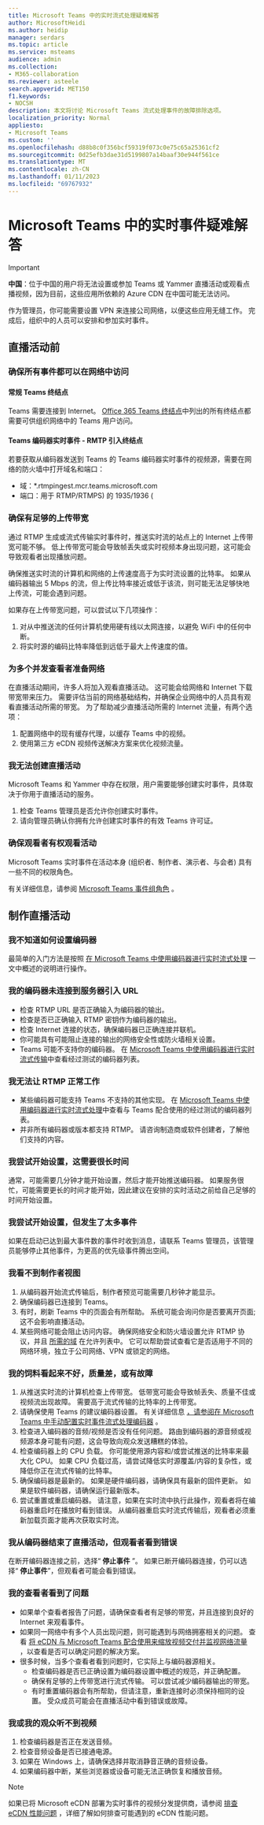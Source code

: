 ```yaml
---
title: Microsoft Teams 中的实时流式处理疑难解答
author: MicrosoftHeidi
ms.author: heidip
manager: serdars
ms.topic: article
ms.service: msteams
audience: admin
ms.collection:
- M365-collaboration
ms.reviewer: asteele
search.appverid: MET150
f1.keywords:
- NOCSH
description: 本文将讨论 Microsoft Teams 流式处理事件的故障排除选项。
localization_priority: Normal
appliesto:
- Microsoft Teams
ms.custom: ''
ms.openlocfilehash: d88b8c0f356bcf59319f073c0e75c65a25361cf2
ms.sourcegitcommit: 0d25efb3dae31d5199807a14baaf30e944f561ce
ms.translationtype: MT
ms.contentlocale: zh-CN
ms.lasthandoff: 01/11/2023
ms.locfileid: "69767932"
---
```

# <a name="troubleshooting-live-events-in-microsoft-teams"></a>Microsoft Teams 中的实时事件疑难解答

> [!IMPORTANT]
> **中国**：位于中国的用户将无法设置或参加 Teams 或 Yammer 直播活动或观看点播视频，因为目前，这些应用所依赖的 Azure CDN 在中国可能无法访问。
>
> 作为管理员，你可能需要设置 VPN 来连接公司网络，以便这些应用无缝工作。 完成后，组织中的人员可以安排和参加实时事件。

## <a name="before-a-live-event"></a>直播活动前

### <a name="make-sure-all-events-are-reachable-in-your-network"></a>确保所有事件都可以在网络中访问

#### <a name="general-teams-endpoints"></a>常规 Teams 终结点

Teams 需要连接到 Internet。 [Office 365 Teams 终结点](https://support.office.com/article/office-365-urls-and-ip-address-ranges-8548a211-3fe7-47cb-abb1-355ea5aa88a2)中列出的所有终结点都需要可供组织网络中的 Teams 用户访问。

#### <a name="teams-encoder-live-events---rmtp-ingest-endpoints"></a>Teams 编码器实时事件 - RMTP 引入终结点

若要获取从编码器发送到 Teams 的 Teams 编码器实时事件的视频源，需要在网络的防火墙中打开域名和端口：

- 域：*.rtmpingest.mcr.teams.microsoft.com
- 端口：用于 RTMP/RTMPS) 的 1935/1936 (

### <a name="make-sure-you-have-enough-upload-bandwidth"></a>确保有足够的上传带宽

通过 RTMP 生成或流式传输实时事件时，推送实时流的站点上的 Internet 上传带宽可能不够。 低上传带宽可能会导致帧丢失或实时视频本身出现问题，这可能会导致观看者出现播放问题。

确保推送实时流的计算机和网络的上传速度高于为实时流设置的比特率。 如果从编码器输出 5 Mbps 的流，但上传比特率接近或低于该流，则可能无法足够快地上传流，可能会遇到问题。

如果存在上传带宽问题，可以尝试以下几项操作：

1. 对从中推送流的任何计算机使用硬有线以太网连接，以避免 WiFi 中的任何中断。
1. 将实时源的编码比特率降低到远低于最大上传速度的值。

### <a name="preparing-your-network-for-many-concurrent-viewers"></a>为多个并发查看者准备网络

在直播活动期间，许多人将加入观看直播活动。 这可能会给网络和 Internet 下载带宽带来压力。 需要评估当前的网络基础结构，并确保企业网络中的人员具有观看直播活动所需的带宽。 为了帮助减少直播活动所需的 Internet 流量，有两个选项：

1. 配置网络中的现有缓存代理，以缓存 Teams 中的视频。
1. 使用第三方 eCDN 视频传送解决方案来优化视频流量。

### <a name="i-cant-create-a-live-event"></a>我无法创建直播活动

Microsoft Teams 和 Yammer 中存在权限，用户需要能够创建实时事件，具体取决于你用于直播活动的服务。

1. 检查 Teams 管理员是否允许你创建实时事件。
1. 请向管理员确认你拥有允许创建实时事件的有效 Teams 许可证。

### <a name="make-sure-viewers-have-permission-to-watch-the-event"></a>确保观看者有权观看活动

Microsoft Teams 实时事件在活动本身 (组织者、制作者、演示者、与会者) 具有一些不同的权限角色。

有关详细信息，请参阅 [Microsoft Teams 事件组角色](https://support.office.com/article/microsoft-teams-live-events-overview-d077fec2-a058-483e-9ab5-1494afda578a#bkmk_roles) 。

## <a name="producing-a-live-event"></a>制作直播活动

### <a name="i-dont-know-how-to-set-up-my-encoder"></a>我不知道如何设置编码器

最简单的入门方法是按照 [在 Microsoft Teams 中使用编码器进行实时流式处理](teams-encoder-setup.md) 一文中概述的说明进行操作。

### <a name="my-encoder-isnt-connecting-to-the-server-ingest-url"></a>我的编码器未连接到服务器引入 URL

- 检查 RTMP URL 是否正确输入为编码器的输出。
- 检查是否已正确输入 RTMP 密钥作为编码器的输出。
- 检查 Internet 连接的状态，确保编码器已正确连接并联机。
- 你可能具有可能阻止连接的输出的网络安全性或防火墙相关设置。
- Teams 可能不支持你的编码器。 在 [Microsoft Teams 中使用编码器进行实时流式传输](teams-encoder-setup.md)中查看经过测试的编码器列表。

### <a name="i-cant-get-rtmps-to-work"></a>我无法让 RTMP 正常工作

- 某些编码器可能支持 Teams 不支持的其他实现。 在 [Microsoft Teams 中使用编码器进行实时流式处理](teams-encoder-setup.md)中查看与 Teams 配合使用的经过测试的编码器列表。
- 并非所有编码器或版本都支持 RTMP。 请咨询制造商或软件创建者，了解他们支持的内容。

### <a name="i-tried-to-start-setup-and-its-taking-a-long-time"></a>我尝试开始设置，这需要很长时间

通常，可能需要几分钟才能开始设置，然后才能开始推送编码器。 如果服务很忙，可能需要更长的时间才能开始，因此建议在安排的实时活动之前给自己足够的时间开始设置。

### <a name="i-tried-to-start-setup-but-there-are-too-many-events-happening"></a>我尝试开始设置，但发生了太多事件

如果在启动已达到最大事件数的事件时收到消息，请联系 Teams 管理员，该管理员能够停止其他事件，为更高的优先级事件腾出空间。

### <a name="i-cant-see-producer-view"></a>我看不到制作者视图

1. 从编码器开始流式传输后，制作者预览可能需要几秒钟才能显示。
1. 确保编码器已连接到 Teams。
1. 有时，刷新 Teams 中的页面会有所帮助。 系统可能会询问你是否要离开页面;这不会影响直播活动。
1. 某些网络可能会阻止访问内容。 确保网络安全和防火墙设置允许 RTMP 协议，并且 [所需的域](/microsoft-365/enterprise/urls-and-ip-address-ranges) 在允许列表中。 它可以帮助尝试查看它是否适用于不同的网络环境，独立于公司网络、VPN 或锁定的网络。

### <a name="my-feed-looks-bad-has-poor-quality-or-is-glitchy"></a>我的饲料看起来不好，质量差，或有故障

1. 从推送实时流的计算机检查上传带宽。 低带宽可能会导致帧丢失、质量不佳或视频流出现故障。 需要高于流式传输的比特率的上传带宽。
1. 请确保使用 Teams 的建议编码器设置。 有关详细信息 [，请参阅在 Microsoft Teams 中手动配置实时事件流式处理编码器](teams-encoder-configuration.md) 。
1. 检查进入编码器的音频/视频是否没有任何问题。 路由到编码器的源音频或视频源本身可能有问题，这会导致向观众发送糟糕的体验。
1. 检查编码器上的 CPU 负载。 你可能使用源内容和/或尝试推送的比特率来最大化 CPU。 如果 CPU 负载过高，请尝试降低实时源覆盖/内容的复杂性，或降低你正在流式传输的比特率。
1. 确保编码器是最新的。 如果是硬件编码器，请确保具有最新的固件更新。 如果是软件编码器，请确保运行最新版本。
1. 尝试重置或重启编码器。 请注意，如果在实时流中执行此操作，观看者将在编码器重启时在播放时看到错误。 从编码器重启实时流式传输后，观看者必须重新加载页面才能再次获取实时流。

### <a name="i-ended-my-live-event-from-my-encoder-but-viewers-are-seeing-an-error"></a>我从编码器结束了直播活动，但观看者看到错误

在断开编码器连接之前，选择“ **停止事件** ”。 如果已断开编码器连接，仍可以选择“ **停止事件**”，但观看者可能会看到错误。

### <a name="my-viewers-are-seeing-issues"></a>我的查看者看到了问题

- 如果单个查看者报告了问题，请确保查看者有足够的带宽，并且连接到良好的 Internet 来观看事件。
- 如果同一网络中有多个人员出现问题，则可能遇到与网络拥塞相关的问题。 查看 [将 eCDN 与 Microsoft Teams 配合使用来缩放视频交付并监视网络流量](teams-stream-ecdn.md) ，以查看是否可以确定问题的解决方案。
- 很多时候，当多个查看者看到问题时，它实际上与编码器源相关。
  - 检查编码器是否已正确设置为编码器设置中概述的规范，并正确配置。
  - 确保有足够的上传带宽进行流式传输。 可以尝试减少编码器输出的带宽。
  - 有时重置编码器会有所帮助，但请注意，重新连接时必须保持相同的设置。 受众成员可能会在直播活动中看到错误或故障。

### <a name="i-or-my-viewers-cant-hear-the-video"></a>我或我的观众听不到视频

1. 检查编码器是否正在发送音频。
1. 检查音频设备是否已接通电源。
1. 如果在 Windows 上，请确保选择并取消静音正确的音频设备。
1. 如果编码器中断，某些浏览器或设备可能无法正确恢复和播放音频。

> [!NOTE]
> 如果已将 Microsoft eCDN 部署为实时事件的视频分发提供商，请参阅 [排查 eCDN 性能问题](/ecdn/troubleshooting/troubleshoot-ecdn-performance-issues) ，详细了解如何排查可能遇到的 eCDN 性能问题。
